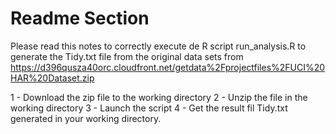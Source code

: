 # Readme Section
Please read this notes to correctly execute de R script run_analysis.R to generate the Tidy.txt file from the original data sets from https://d396qusza40orc.cloudfront.net/getdata%2Fprojectfiles%2FUCI%20HAR%20Dataset.zip

1 - Download the zip file to the working directory
2 - Unzip the file in the working directory
3 - Launch the script
4 - Get the result fil Tidy.txt generated in your working directory.
